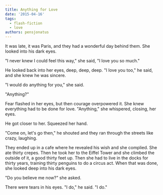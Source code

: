 ```yaml
---
title: Anything for Love
date: '2015-04-16'
tags:
  - flash-fiction
  - love
authors: pensjonatus
---
```


It was late, it was Paris, and they had a wonderful day behind them. She looked
into his dark eyes.

<!-- truncate -->

"I never knew I could feel this way," she said, "I love you so much."

He looked back into her eyes, deep, deep, deep. "I love you too," he said, and
she knew he was sincere.

"I would do anything for you," she said.

"Anything?"

Fear flashed in her eyes, but then courage overpowered it. She knew everything
had to be done for love. "Anything," she whispered, closing, her eyes.

He got closer to her. Squeezed her hand.

"Come on, let's go then," he shouted and they ran through the streets like
crazy, laughing.

They ended up in a cafe where he revealed his wish and she complied. She ate
thirty crepes. Then he took her to the Eiffel Tower and she climbed the outside
of it, a good thirty feet up. Then she had to live in the docks for thirty
years, training thirty penguins to do a circus act. When that was done, she
looked deep into his dark eyes.

"Do you believe me now?" she asked.

There were tears in his eyes. "I do," he said. "I do."
